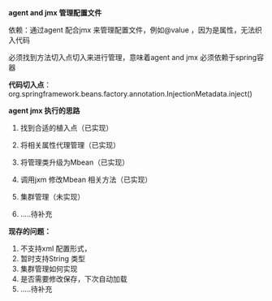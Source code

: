 **agent and jmx 管理配置文件**

依赖：通过agent 配合jmx 来管理配置文件，例如@value ，因为是属性，无法织入代码

必须找到方法切入点切入来进行管理，意味着agent and jmx 必须依赖于spring容器



**代码切入点**：org.springframework.beans.factory.annotation.InjectionMetadata.inject()



**agent jmx 执行的思路**

1. 找到合适的植入点（已实现）

2. 将相关属性代理管理（已实现）

3. 将管理类升级为Mbean（已实现）

4. 调用jxm 修改Mbean 相关方法（已实现）

5. 集群管理（未实现）

6. .....待补充

   

**现存的问题：**

1. 不支持xml <value>配置形式，
2. 暂时支持String 类型
3. 集群管理如何实现
4. 是否需要修改保存，下次自动加载
5. .....待补充